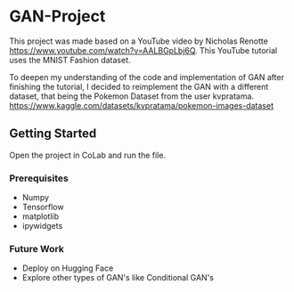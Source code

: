# GAN-Project
This project was made based on a YouTube video by Nicholas Renotte https://www.youtube.com/watch?v=AALBGpLbj6Q. This YouTube tutorial uses the MNIST Fashion dataset. 

To deepen my understanding of the code and implementation of GAN after finishing the tutorial, I decided to reimplement the GAN with a different dataset, that being the Pokemon Dataset from the user kvpratama. https://www.kaggle.com/datasets/kvpratama/pokemon-images-dataset

## Getting Started
Open the project in CoLab and run the file. 
### Prerequisites
- Numpy
- Tensorflow
- matplotlib
- ipywidgets
### Future Work
- Deploy on Hugging Face
- Explore other types of GAN's like Conditional GAN's
